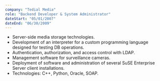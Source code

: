 ```yaml
---
company: "Tedial Media"
role: "Backend Developer & System Administrator"
dateStart: "05/01/2007"
dateEnd: "06/30/2009"
---
```


* Server-side media storage technologies.
* Development of an interpreter for a custom programming language designed for testing DB operations.
* Authentication, authorization, and access control with LDAP.
* Management software for surveillance cameras.
* Deployment of software and administration of several SuSE Enterprise Server client installations.
* Technologies: C++, Python, Oracle, SOAP.
